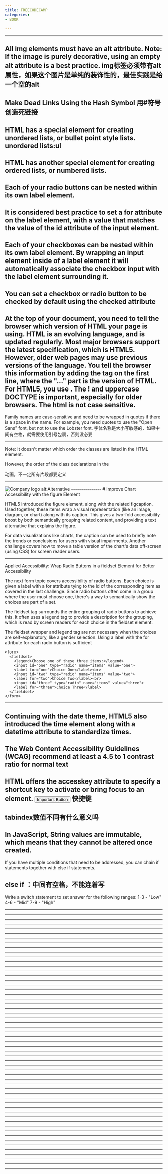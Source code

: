 ```yaml
---
title: FREECODECAMP
categories: 
- BOOK

---
```



-----------------
All img elements must have an alt attribute.
Note: If the image is purely decorative, using an empty alt attribute is a best practice.
img标签必须带有alt属性，如果这个图片是单纯的装饰性的，最佳实践是给一个空的alt
-------------------
Make Dead Links Using the Hash Symbol
用#符号创造死链接
------------------
HTML has a special element for creating unordered lists, or bullet point style lists.
unordered lists:ul
-----------------
HTML has another special element for creating ordered lists, or numbered lists.
----------
Each of your radio buttons can be nested within its own label element.
-----------
It is considered best practice to set a for attribute on the label element, with a value that matches the value of the id attribute of the input element.
------------
Each of your checkboxes can be nested within its own label element. By wrapping an input element inside of a label element it will automatically associate the checkbox input with the label element surrounding it.
---------------
You can set a checkbox or radio button to be checked by default using the checked attribute
---------------
At the top of your document, you need to tell the browser which version of HTML your page is using. HTML is an evolving language, and is updated regularly. Most major browsers support the latest specification, which is HTML5. However, older web pages may use previous versions of the language.
You tell the browser this information by adding the <!DOCTYPE ...> tag on the first line, where the "..." part is the version of HTML. For HTML5, you use <!DOCTYPE html>.
The ! and uppercase DOCTYPE is important, especially for older browsers. The html is not case sensitive.
---------------
Family names are case-sensitive and need to be wrapped in quotes if there is a space in the name. For example, you need quotes to use the "Open Sans" font, but not to use the Lobster font.
字体名称是大小写敏感的，如果中间有空格，就需要使用引号包裹，否则没必要

---------------
Note: It doesn't matter which order the classes are listed in the HTML element.

However, the order of the class declarations in the <style> section are what is important. The second declaration will always take precedence over the first. Because .blue-text is declared second, it overrides the attributes of .pink-text

---------------
To create a CSS Variable, you just need to give it a name with two dashes in front of it and assign it a value like this:

--penguin-skin: gray;
css变量申明方式

After you create your variable, you can assign its value to other CSS properties by referencing the name you gave it.
css变量使用方式
background: var(--penguin-skin);

默认值:

background: var(--penguin-skin, black);

---------------
When you create a variable, it becomes available for you to use inside the element in which you create it. It also becomes available within any elements nested within it. This effect is known as cascading.
当创建了一个css变量，这个变量只能在包裹的元素中，还有它的子元素中使用，这个效果叫做级联
Because of cascading, CSS variables are often defined in the :root element.
因为级联，css变量经常定义在:root中
You can think of the :root element as a container for your entire HTML document, in the same way that an html element is a container for the body element.
:root,可以理理解成所有html元素的包裹层，这里面的变量，会影响整个页面
By creating your variables in :root, they will be available throughout the whole web page.

---------------
text-align: justify; causes all lines of text except the last line to meet the left and right edges of the line box.
text-align: justify;除了最后一样，其他行都是让所有的文字靠近左右边界
---------------
With the s tag, the browser applies the CSS of text-decoration: line-through; to the element.

---------------
background: linear-gradient(gradient_direction, color 1, color 2, color 3, ...);
---------------

<style>

  #ball {
    width: 70px;
    height: 70px;
    margin: 50px auto;
    position: fixed;
    left: 20%;
    border-radius: 50%;
    background: linear-gradient(
      35deg,
      #ccffff,
      #ffcccc
    );
    animation-name: fade;
    animation-duration: 3s;
  }

  @keyframes fade {
    50% {
      left: 60%;
      opacity:0.1;
      
    }
  }

</style>

<div id="ball"></div>
动画，不一定所有片段都要定义

---------------
<img src="importantLogo.jpeg" alt="Company logo">
alt:Alternative 
---------------
# Improve Chart Accessibility with the figure Element


HTML5 introduced the figure element, along with the related figcaption. Used together, these items wrap a visual representation (like an image, diagram, or chart) along with its caption. This gives a two-fold accessibility boost by both semantically grouping related content, and providing a text alternative that explains the figure.

For data visualizations like charts, the caption can be used to briefly note the trends or conclusions for users with visual impairments. Another challenge covers how to move a table version of the chart's data off-screen (using CSS) for screen reader users.

---------------
Applied Accessibility: Wrap Radio Buttons in a fieldset Element for Better Accessibility

The next form topic covers accessibility of radio buttons. Each choice is given a label with a for attribute tying to the id of the corresponding item as covered in the last challenge. Since radio buttons often come in a group where the user must choose one, there's a way to semantically show the choices are part of a set.

The fieldset tag surrounds the entire grouping of radio buttons to achieve this. It often uses a legend tag to provide a description for the grouping, which is read by screen readers for each choice in the fieldset element.

The fieldset wrapper and legend tag are not necessary when the choices are self-explanatory, like a gender selection. Using a label with the for attribute for each radio button is sufficient
```
<form>
  <fieldset>
    <legend>Choose one of these three items:</legend>
    <input id="one" type="radio" name="items" value="one">
    <label for="one">Choice One</label><br>
    <input id="two" type="radio" name="items" value="two">
    <label for="two">Choice Two</label><br>
    <input id="three" type="radio" name="items" value="three">
    <label for="three">Choice Three</label>
  </fieldset>
</form>
```

---------------
Continuing with the date theme, HTML5 also introduced the time element along with a datetime attribute to standardize times. 
---------------
The Web Content Accessibility Guidelines (WCAG) recommend at least a 4.5 to 1 contrast ratio for normal text
---------------
HTML offers the accesskey attribute to specify a shortcut key to activate or bring focus to an element.
<button accesskey="b">Important Button</button>
快捷键
---------------
tabindex数值不同有什么意义吗
---------------
In JavaScript, String values are immutable, which means that they cannot be altered once created.
---------------
If you have multiple conditions that need to be addressed, you can chain if statements together with else if statements.

else if ：中间有空格，不能连着写
---------------
Write a switch statement to set answer for the following ranges:
1-3 - "Low"
4-6 - "Mid"
7-9 - "High"


---------------
---------------
---------------
---------------
---------------
---------------
---------------
---------------
---------------
---------------
---------------
---------------
---------------
---------------
---------------
---------------
---------------
---------------
---------------
---------------
---------------
---------------
---------------
---------------
---------------
---------------
---------------
---------------
---------------
---------------
---------------
---------------
---------------
---------------
---------------
---------------
---------------
---------------
---------------
---------------
---------------
---------------
---------------
---------------
---------------
---------------
---------------
---------------
---------------
---------------
---------------
---------------
---------------
---------------
---------------
---------------



